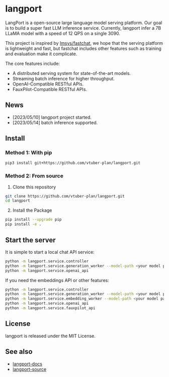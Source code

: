 # langport
LangPort is a open-source large language model serving platform.
Our goal is to build a super fast LLM inference service. Currently, langport infer a 7B LLaMA model with a speed of 12 QPS on a single 3090.

This project is inspired by [lmsys/fastchat](https://github.com/lm-sys/FastChat), we hope that the serving platform is lightweight and fast, but fastchat includes other features such as training and evaluation make it complicate.

The core features include:
- A distributed serving system for state-of-the-art models.
- Streaming batch inference for higher throughput.
- OpenAI-Compatible RESTful APIs.
- FauxPilot-Compatible RESTful APIs.

## News
- [2023/05/10] langport project started.
- [2023/05/14] batch inference supported.


## Install

### Method 1: With pip

```bash
pip3 install git+https://github.com/vtuber-plan/langport.git 
```

### Method 2: From source

1. Clone this repository
```bash
git clone https://github.com/vtuber-plan/langport.git
cd langport
```

2. Install the Package
```bash
pip install --upgrade pip
pip install -e .
```

## Start the server

It is simple to start a local chat API service:
``` bash
python -m langport.service.controller
python -m langport.service.generation_worker --model-path <your model path>
python -m langport.service.openai_api
```

If you need the embeddings API or other features:
``` bash
python -m langport.service.controller
python -m langport.service.generation_worker --model-path <your model path>
python -m langport.service.embedding_worker --model-path <your model path>
python -m langport.service.openai_api
python -m langport.service.fauxpilot_api
```

## License

langport is released under the MIT License.


## See also

- [langport-docs](https://langport.readthedocs.io/)
- [langport-source](https://github.com/vtuber-plan/langport)

